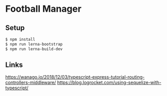 # Football Manager

## Setup

```sh
$ npm install
$ npm run lerna-bootstrap
$ npm run lerna-build-dev
```

## Links 

https://wanago.io/2018/12/03/typescript-express-tutorial-routing-controllers-middleware/
https://blog.logrocket.com/using-sequelize-with-typescript/